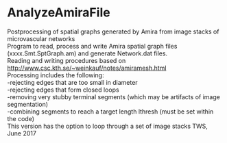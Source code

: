 # AnalyzeAmiraFile
Postprocessing of spatial graphs generated by Amira from image stacks of microvascular networks  
Program to read, process and write Amira spatial graph files (xxxx.Smt.SptGraph.am) and generate Network.dat files.  
Reading and writing procedures based on http://www.csc.kth.se/~weinkauf/notes/amiramesh.html  
Processing includes the following:  
-rejecting edges that are too small in diameter  
-rejecting edges that form closed loops  
-removing very stubby terminal segments (which may be artifacts of image segmentation)  
-combining segments to reach a target length lthresh (must be set within the code)  
This version has the option to loop through a set of image stacks 
TWS, June 2017
